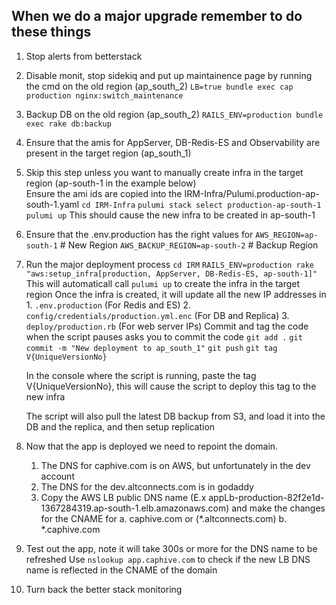## When we do a major upgrade remember to do these things
1. Stop alerts from betterstack
2. Disable monit, stop sidekiq and put up maintainence page by running the cmd on the old region (ap_south_2)
    `LB=true bundle exec cap production nginx:switch_maintenance`
4. Backup DB on the old region (ap_south_2)
    `RAILS_ENV=production bundle exec rake db:backup`
5. Ensure that the amis for AppServer, DB-Redis-ES and Observability are present in the target region (ap_south_1)
6. Skip this step unless you want to manually create infra in the target region (ap-south-1 in the example below)    
    Ensure the ami ids are copied into the IRM-Infra/Pulumi.production-ap-south-1.yaml
    `cd IRM-Infra`
    `pulumi stack select production-ap-south-1`
    `pulumi up`
    This should cause the new infra to be created in ap-south-1
7. Ensure that the .env.production has the right values for 
    `AWS_REGION=ap-south-1` # New Region
    `AWS_BACKUP_REGION=ap-south-2` # Backup Region
8. Run the major deployment process
    `cd IRM`
    `RAILS_ENV=production rake "aws:setup_infra[production, AppServer, DB-Redis-ES, ap-south-1]"`
    This will automaticall call `pulumi up` to create the infra in the target region
    Once the infra is created, it will update all the new IP addresses in
        1. `.env.production` (For Redis and ES)
        2. `config/credentials/production.yml.enc` (For DB and Replica)
        3. `deploy/production.rb` (For web server IPs)
    Commit and tag the code when the script pauses asks you to commit the code
    `git add .`
    `git commit -m "New deployment to ap_south_1"`
    `git push`
    `git tag V{UniqueVersionNo}`

    In the console where the script is running, paste the tag V{UniqueVersionNo}, this will cause the script to deploy this tag to the new infra

    The script will also pull the latest DB backup from S3, and load it into the DB and the replica, and then setup replication

9. Now that the app is deployed we need to repoint the domain.
    1. The DNS for caphive.com is on AWS, but unfortunately in the dev account
    2. The DNS for the dev.altconnects.com is in godaddy
    3. Copy the AWS LB public DNS name (E.x appLb-production-82f2e1d-1367284319.ap-south-1.elb.amazonaws.com) and make the changes for the CNAME for
        a. caphive.com or (*.altconnects.com)
        b. *.caphive.com

10. Test out the app, note it will take 300s or more for the DNS name to be refreshed
    Use `nslookup app.caphive.com` to check if the new LB DNS name is reflected in the CNAME of the domain

11. Turn back the better stack monitoring